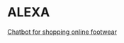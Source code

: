 # ALEXA
[Chatbot for shopping online footwear](https://bot.dialogflow.com/1ef79d82-b45f-44b8-8f37-19fbeaab05d1)
